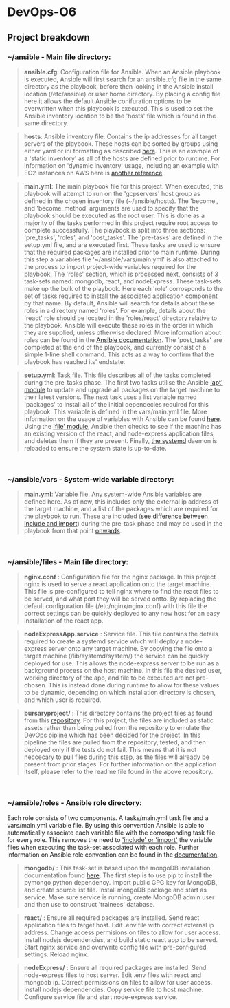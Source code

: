 # DevOps-O6
## Project breakdown
### ~/ansible - Main file directory:

> **ansible.cfg**: Configuration file for Ansible. When an Ansible playbook is executed, Ansible will first search for an ansible.cfg file in the same directory as the playbook, before then looking in the Ansible install location (/etc/ansible) or user home directory. By placing a config file here it allows the default Ansible conifuration options to be overwritten when this playbook is executed. This is used to set the Ansible inventory location to be the 'hosts' file which is found in the same directory.

> **hosts**: Ansible inventory file. Contains the ip addresses for all target servers of the playbook. These hosts can be sorted by groups using either yaml or ini formatting as described [here](https://docs.ansible.com/ansible/latest/user_guide/intro_inventory.html). This is an example of a 'static inventory' as all of the hosts are defined prior to runtime. For information on 'dynamic inventory' usage, including an example with EC2 instances on AWS here is [another reference](https://docs.ansible.com/ansible/latest/user_guide/intro_dynamic_inventory.html#inventory-script-example-aws-ec2).

> **main.yml**: The main playbook file for this project. When executed, this playbook will attempt to run on the 'gcpservers' host group as defined in the chosen inventory file (\~/ansible/hosts). The 'become', and 'become_method' arguments are used to specify that the playbook should be executed as the root user. This is done as a majority of the tasks performed in this project require root access to complete successfully. The playbook is split into three sections: 'pre_tasks', 'roles', and 'post_tasks'. The 'pre-tasks' are defined in the setup.yml file, and are executed first. These tasks are used to ensure that the required packages are installed prior to main runtime. During this step a variables file '~/ansible/vars/main.yml' is also attached to the process to import project-wide variables required for the playbook. The 'roles' section, which is processed next, consists of 3 task-sets named: mongodb, react, and nodeExpress. These task-sets make up the bulk of the playbook. Here each 'role' corrosponds to the set of tasks required to install the associated application component by that name. By default, Ansible will search for details about these roles in a directory named 'roles'. For example, details about the 'react' role should be located in the 'roles/react' directory relative to the playbook. Ansible will execute these roles in the order in which they are supplied, unless otherwise declared. More information about roles can be found in the [Ansible documentation](https://docs.ansible.com/ansible/latest/user_guide/playbooks_reuse_roles.html). 
The 'post_tasks' are completed at the end of the playbook, and currently consist of a simple 1-line shell command. This acts as a way to confirm that the playbook has reached its' endstate.


> **setup.yml**: Task file. This file describes all of the tasks completed during the pre_tasks phase. The first two tasks utilise the Ansible ['apt' module](https://docs.ansible.com/ansible/latest/modules/apt_module.html) to update and upgrade all packages on the target machine to their latest versions. The next task uses a list variable named 'packages' to install all of the initial dependecies required for this playbook. This variable is defined in the vars/main.yml file. More information on the usage of variables with Ansible can be found [here](https://docs.ansible.com/ansible/latest/user_guide/playbooks_variables.html). Using the ['file' module](https://docs.ansible.com/ansible/latest/modules/file_module.html), Ansible then checks to see if the machine has an existing version of the react, and node-express application files, and deletes them if they are present. Finally, [the systemd](https://docs.ansible.com/ansible/latest/modules/systemd_module.html) daemon is reloaded to ensure the system state is up-to-date. 

<br/> 

### ~/ansible/vars - System-wide variable directory:

> **main.yml**: Variable file. Any system-wide Ansible variables are defined here. As of now, this includes only the external ip address of the target machine, and a list of the packages which are required for the playbook to run. These are included ([see difference between include and import](https://docs.ansible.com/ansible/latest/user_guide/playbooks_reuse_includes.html)) during the pre-task phase and may be used in the playbook from that point [onwards](https://docs.ansible.com/ansible/latest/user_guide/playbooks_variables.html).

<br/> 

### ~/ansible/files - Main file directory:

> **nginx.conf** : Configuration file for the nginx package. In this project nginx is used to serve a react application onto the target machine. This file is pre-configured to tell nginx where to find the react files to be served, and what port they will be served ontto. By replacing the default configuration file (/etc/nginx/nginx.conf) with this file the correct settings can be quickly deployed to any new host for an easy installation of the react app.
 
> **nodeExpressApp.service** : Service file. This file contains the details required to create a systemd service which will deploy a node-express server onto any target machine. By copying the file onto a target machine (/lib/systemd/system/) the service can be quickly deployed for use. This allows the node-express server to be run as a background process on the host machine. In this file the desired user, working directory of the app, and file to be executed are not pre-chosen. This is instead done during runtime to allow for these values to be dynamic, depending on which installation directory is chosen, and which user is required.

> **bursaryproject/** : This directory contains the project files as found from this [repository](https://github.com/ebusico/bursaryproject/tree/aws/bursary-app-v1). For this project, the files are included as static assets rather than being pulled from the repository to emulate the DevOps pipline which has been decided for the project. In this pipeline the files are pulled from the repository, tested, and then deployed only if the tests do not fail. This means that it is not neccecary to pull files during this step, as the files will already be present from prior stages. For further information on the application itself, please refer to the readme file found in the above repository.

<br/> 

### ~/ansible/roles - Ansible role directory:
Each role consists of two components. A tasks/main.yml task file and a vars/main.yml variable file. By using this convention Ansible is able to automatically associate each variable file with the corrosponding task file for every role. This removes the need to ['include' or 'import'](https://docs.ansible.com/ansible/latest/user_guide/playbooks_reuse_includes.html) the variable files when executing the task-set associated with each role. Further information on Ansible role convention can be found in the [documentation](https://docs.ansible.com/ansible/latest/user_guide/playbooks_reuse_roles.html).

> **mongodb/** : This task-set is based upon the mongoDB installation documentation found [here](https://docs.mongodb.com/manual/tutorial/install-mongodb-on-ubuntu/#overview). The first step is to use pip to install the pymongo python dependency. Import public GPG key for MongoDB, and create source list file. Install mongoDB package and start as service. Make sure service is running, create MongoDB admin user and then use to construct 'trainees' database.

> **react/** : Ensure all required packages are installed. Send react application files to target host. Edit .env file with correct external ip address. Change access permisions on files to allow for user access. Install nodejs dependencies, and build static react app to be served. Start nginx service and overwrite config file with pre-configured settings. Reload nginx.

> **nodeExpress/** : Ensure all required packages are installed. Send node-express files to host server. Edit .env files with react and mongodb ip. Correct permissions on files to allow for user access. Install nodejs dependencies. Copy service file to host machine. Configure service file and start node-express service.
